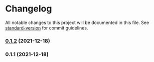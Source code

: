# Changelog

All notable changes to this project will be documented in this file. See [standard-version](https://github.com/conventional-changelog/standard-version) for commit guidelines.

### [0.1.2](https://github.com/jolt-network/cli-utils/compare/v0.1.1...v0.1.2) (2021-12-18)

### 0.1.1 (2021-12-18)
